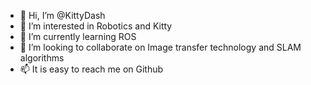 - 👋 Hi, I’m @KittyDash
- 👀 I’m interested in Robotics and Kitty
- 🌱 I’m currently learning ROS
- 💞️ I’m looking to collaborate on Image transfer technology and SLAM algorithms
- 📫 It is easy to reach me on Github

<!---
KittyDash/KittyDash is a ✨ special ✨ repository because its `README.md` (this file) appears on your GitHub profile.
You can click the Preview link to take a look at your changes.
--->
